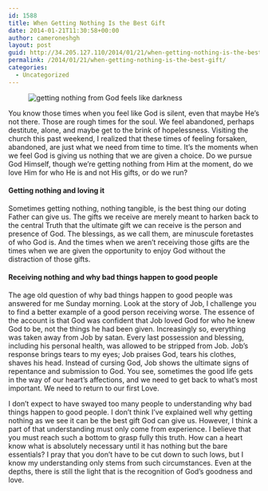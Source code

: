 ```yaml
---
id: 1588
title: When Getting Nothing Is the Best Gift
date: 2014-01-21T11:30:58+00:00
author: cameroneshgh
layout: post
guid: http://34.205.127.110/2014/01/21/when-getting-nothing-is-the-best-gift/
permalink: /2014/01/21/when-getting-nothing-is-the-best-gift/
categories:
  - Uncategorized
---
```

<figure> 

<img alt="getting nothing from God feels like darkness" src="https://waywardjourneyer.files.wordpress.com/2014/01/af7d6-0tjk1dpimu_qnivyg.jpg?w=525" data-recalc-dims="1" />
  
</figure> 

You know those times when you feel like God is silent, even that maybe He’s not there. Those are rough times for the soul. We feel abandoned, perhaps destitute, alone, and maybe get to the brink of hopelessness. Visiting the church this past weekend, I realized that these times of feeling forsaken, abandoned, are just what we need from time to time. It’s the moments when we feel God is giving us nothing that we are given a choice. Do we pursue God Himself, though we’re getting nothing from Him at the moment, do we love Him for who He is and not His gifts, or do we run?

#### Getting nothing and loving it

Sometimes getting nothing, nothing tangible, is the best thing our doting Father can give us. The gifts we receive are merely meant to harken back to the central Truth that the ultimate gift we can receive is the person and presence of God. The blessings, as we call them, are minuscule foretastes of who God is. And the times when we aren’t receiving those gifts are the times when we are given the opportunity to enjoy God without the distraction of those gifts.

#### Receiving nothing and why bad things happen to good people

The age old question of why bad things happen to good people was answered for me Sunday morning. Look at the story of Job, I challenge you to find a better example of a good person receiving worse. The essence of the account is that God was confident that Job loved God for who he knew God to be, not the things he had been given. Increasingly so, everything was taken away from Job by satan. Every last possession and blessing, including his personal health, was allowed to be stripped from Job. Job’s response brings tears to my eyes; Job praises God, tears his clothes, shaves his head. Instead of cursing God, Job shows the ultimate signs of repentance and submission to God. You see, sometimes the good life gets in the way of our heart’s affections, and we need to get back to what’s most important. We need to return to our first Love.

I don’t expect to have swayed too many people to understanding why bad things happen to good people. I don’t think I’ve explained well why getting nothing as we see it can be the best gift God can give us. However, I think a part of that understanding must only come from experience. I believe that you must reach such a bottom to grasp fully this truth. How can a heart know what is absolutely necessary until it has nothing but the bare essentials? I pray that you don’t have to be cut down to such lows, but I know my understanding only stems from such circumstances. Even at the depths, there is still the light that is the recognition of God’s goodness and love.